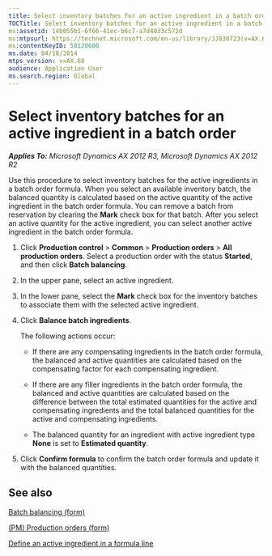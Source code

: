 ```yaml
---
title: Select inventory batches for an active ingredient in a batch order
TOCTitle: Select inventory batches for an active ingredient in a batch order
ms:assetid: 14b055b1-6f66-41ec-b6c7-a7d4033c572d
ms:mtpsurl: https://technet.microsoft.com/en-us/library/JJ838723(v=AX.60)
ms:contentKeyID: 50120606
ms.date: 04/18/2014
mtps_version: v=AX.60
audience: Application User
ms.search.region: Global
---
```


# Select inventory batches for an active ingredient in a batch order 


_**Applies To:** Microsoft Dynamics AX 2012 R3, Microsoft Dynamics AX 2012 R2_

Use this procedure to select inventory batches for the active ingredients in a batch order formula. When you select an available inventory batch, the balanced quantity is calculated based on the active quantity of the active ingredient in the batch order formula. You can remove a batch from reservation by clearing the **Mark** check box for that batch. After you select an active quantity for the active ingredient, you can select another active ingredient in the batch order formula.

1.  Click **Production control** \> **Common** \> **Production orders** \> **All production orders**. Select a production order with the status **Started**, and then click **Batch balancing**.

2.  In the upper pane, select an active ingredient.

3.  In the lower pane, select the **Mark** check box for the inventory batches to associate them with the selected active ingredient.

4.  Click **Balance batch ingredients**.
    
    The following actions occur:
    
      - If there are any compensating ingredients in the batch order formula, the balanced and active quantities are calculated based on the compensating factor for each compensating ingredient.
    
      - If there are any filler ingredients in the batch order formula, the balanced and active quantities are calculated based on the difference between the total estimated quantities for the active and compensating ingredients and the total balanced quantities for the active and compensating ingredients.
    
      - The balanced quantity for an ingredient with active ingredient type **None** is set to **Estimated quantity**.

5.  Click **Confirm formula** to confirm the batch order formula and update it with the balanced quantities.

## See also

[Batch balancing (form)](https://technet.microsoft.com/en-us/library/jj838768\(v=ax.60\))

[(PM) Production orders (form)](https://technet.microsoft.com/en-us/library/jj838764\(v=ax.60\))

[Define an active ingredient in a formula line](define-an-active-ingredient-in-a-formula-line.md)

  


